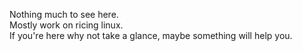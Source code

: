 Nothing much to see here.<br>
Mostly work on ricing linux.<br>
If you're here why not take a glance, maybe something will help you.
